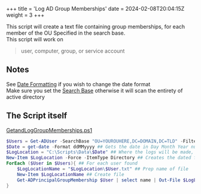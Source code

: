 +++
title = 'Log AD Group Memberships'
date = 2024-02-08T20:04:15Z
weight = 3
+++

This script will create a text file containing group memberships, for each member of the OU Specified in the search base.  
This script will work on  
> user, computer, group, or service account  

## Notes

See [Date Formatting](/../../PowerShell/#Date-Formatting) if you wish to change the date format  
Make sure you set the [Search Base](/../../PowerShell/#SearchBase) otherwise it will scan the entirety of active directory

## The Script itself  

[GetandLogGroupMemberships.ps1](/GetandLogGroupMeberships.ps1)  

```powershell
$Users = Get-ADUser -SearchBase "OU=YOUROUHERE,DC=DOMAIN,DC=TLD" -Filter * | select -ExpandProperty SamAccountName ##This gets all the users in a specifed OU
$Date = get-date -Format ddMMyyyy ## Gets the date in Day Month Year number
$LogLocation = "C:\Scripts\Data\$Date" ## Where the logs will be made, this can be UNC
New-Item $LogLocation -Force -ItemType Directory ## Creates the dated folder
ForEach ($User in $Users){ ## For each user found  
    $LogLocationName = "$LogLocation\$User.txt" ## Prep name of file
    New-Item $LogLocationName ## Create file  
    Get-ADPrincipalGroupMembership $User | select name | Out-File $LogLocationName -Append ## Write group memberships to the folder
}
```
